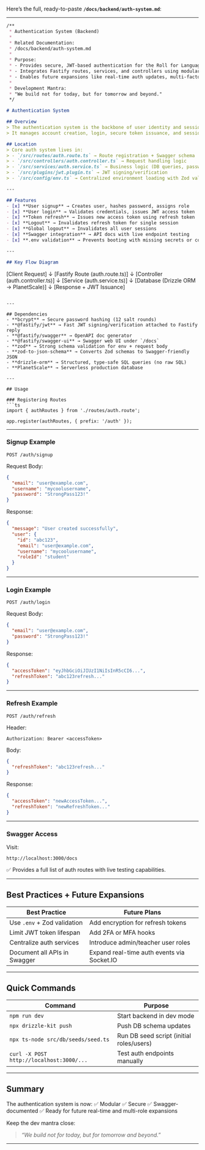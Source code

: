 Here’s the full, ready-to-paste **`/docs/backend/auth-system.md`**:

---

```markdown
/**
 * Authentication System (Backend)
 * 
 * Related Documentation:
 * /docs/backend/auth-system.md
 * 
 * Purpose:
 * - Provides secure, JWT-based authentication for the Roll for Language platform
 * - Integrates Fastify routes, services, and controllers using modular clean architecture
 * - Enables future expansions like real-time auth updates, multi-factor auth, and role-based controls
 * 
 * Development Mantra:
 * "We build not for today, but for tomorrow and beyond."
 */

# Authentication System

## Overview
> The authentication system is the backbone of user identity and session control on the platform.  
> It manages account creation, login, secure token issuance, and session invalidation while maintaining clear separation of concerns across routes, controllers, and services.

## Location
> Core auth system lives in:  
> - `/src/routes/auth.route.ts` → Route registration + Swagger schema  
> - `/src/controllers/auth.controller.ts` → Request handling logic  
> - `/src/services/auth.service.ts` → Business logic (DB queries, password checks)  
> - `/src/plugins/jwt.plugin.ts` → JWT signing/verification  
> - `/src/config/env.ts` → Centralized environment loading with Zod validation

---

## Features
- [x] **User signup** → Creates user, hashes password, assigns role
- [x] **User login** → Validates credentials, issues JWT access token
- [x] **Token refresh** → Issues new access token using refresh token
- [x] **Logout** → Invalidates refresh token for single session
- [x] **Global logout** → Invalidates all user sessions
- [x] **Swagger integration** → API docs with live endpoint testing
- [x] **.env validation** → Prevents booting with missing secrets or configs

---

## Key Flow Diagram

```

\[Client Request]
↓
\[Fastify Route (auth.route.ts)]
↓
\[Controller (auth.controller.ts)]
↓
\[Service (auth.service.ts)]
↓
\[Database (Drizzle ORM → PlanetScale)]
↓
\[Response + JWT Issuance]

````

---

## Dependencies
- **bcrypt** → Secure password hashing (12 salt rounds)
- **@fastify/jwt** → Fast JWT signing/verification attached to Fastify reply
- **@fastify/swagger** → OpenAPI doc generator
- **@fastify/swagger-ui** → Swagger web UI under `/docs`
- **zod** → Strong schema validation for env + request body
- **zod-to-json-schema** → Converts Zod schemas to Swagger-friendly JSON
- **drizzle-orm** → Structured, type-safe SQL queries (no raw SQL)
- **PlanetScale** → Serverless production database

---

## Usage

### Registering Routes
```ts
import { authRoutes } from './routes/auth.route';

app.register(authRoutes, { prefix: '/auth' });
````

---

### Signup Example

`POST /auth/signup`

Request Body:

```json
{
  "email": "user@example.com",
  "username": "mycoolusername",
  "password": "StrongPass123!"
}
```

Response:

```json
{
  "message": "User created successfully",
  "user": {
    "id": "abc123",
    "email": "user@example.com",
    "username": "mycoolusername",
    "roleId": "student"
  }
}
```

---

### Login Example

`POST /auth/login`

Request Body:

```json
{
  "email": "user@example.com",
  "password": "StrongPass123!"
}
```

Response:

```json
{
  "accessToken": "eyJhbGciOiJIUzI1NiIsInR5cCI6...",
  "refreshToken": "abc123refresh..."
}
```

---

### Refresh Example

`POST /auth/refresh`

Header:

```
Authorization: Bearer <accessToken>
```

Body:

```json
{
  "refreshToken": "abc123refresh..."
}
```

Response:

```json
{
  "accessToken": "newAccessToken...",
  "refreshToken": "newRefreshToken..."
}
```

---

### Swagger Access

Visit:

```
http://localhost:3000/docs
```

✅ Provides a full list of auth routes with live testing capabilities.

---

## Best Practices + Future Expansions

| Best Practice                | Future Plans                               |
| ---------------------------- | ------------------------------------------ |
| Use `.env` + Zod validation  | Add encryption for refresh tokens          |
| Limit JWT token lifespan     | Add 2FA or MFA hooks                       |
| Centralize auth services     | Introduce admin/teacher user roles         |
| Document all APIs in Swagger | Expand real-time auth events via Socket.IO |

---

## Quick Commands

| Command                                  | Purpose                                  |
| ---------------------------------------- | ---------------------------------------- |
| `npm run dev`                            | Start backend in dev mode                |
| `npx drizzle-kit push`                   | Push DB schema updates                   |
| `npx ts-node src/db/seeds/seed.ts`       | Run DB seed script (initial roles/users) |
| `curl -X POST http://localhost:3000/...` | Test auth endpoints manually             |

---

## Summary

The authentication system is now:
✅ Modular
✅ Secure
✅ Swagger-documented
✅ Ready for future real-time and multi-role expansions

Keep the dev mantra close:

> *“We build not for today, but for tomorrow and beyond.”*

---
